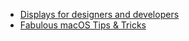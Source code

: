 

- [Displays for designers and developers](https://bjango.com/articles/macexternaldisplays/)
- [Fabulous macOS Tips & Tricks](https://blog.sindresorhus.com/macos-tips-tricks-13046cf377f8#.z062bdxkh)
